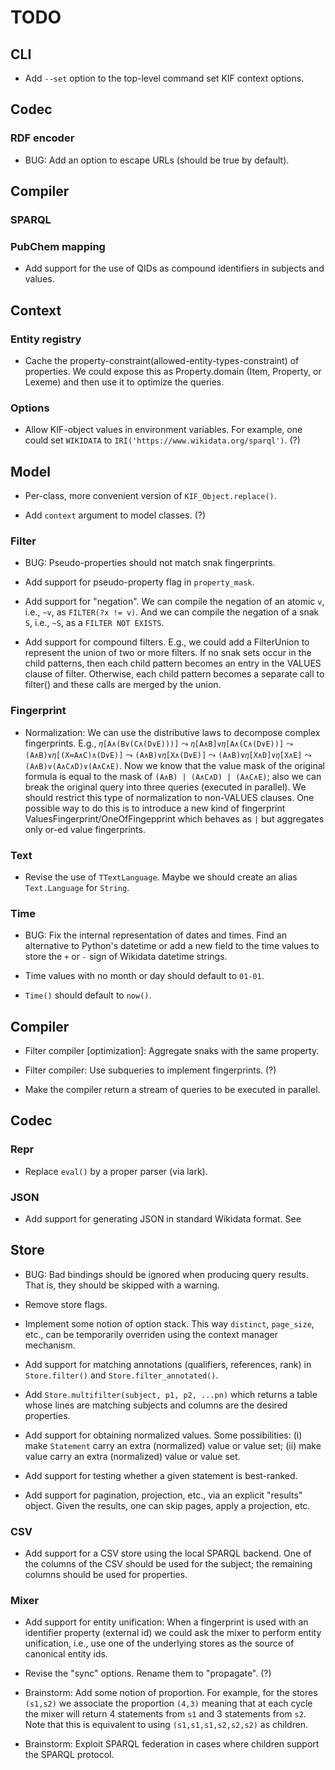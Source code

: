 # TODO

## CLI

- Add `--set` option to the top-level command set KIF context options.

## Codec

### RDF encoder

- BUG: Add an option to escape URLs (should be true by default).

## Compiler

### SPARQL

### PubChem mapping

- Add support for the use of QIDs as compound identifiers in subjects and
  values.

## Context

### Entity registry

- Cache the property-constraint(allowed-entity-types-constraint) of
  properties.  We could expose this as Property.domain (Item, Property, or
  Lexeme) and then use it to optimize the queries.

### Options

- Allow KIF-object values in environment variables.  For example, one could
  set `WIKIDATA` to `IRI('https://www.wikidata.org/sparql')`. (?)

## Model

- Per-class, more convenient version of `KIF_Object.replace()`.

- Add `context` argument to model classes. (?)

### Filter

- BUG: Pseudo-properties should not match snak fingerprints.

- Add support for pseudo-property flag in `property_mask`.

- Add support for "negation".  We can compile the negation of an atomic `v`,
  i.e., `~v`, as `FILTER(?x != v)`.  And we can compile the negation of a
  snak `S`, i.e., `~S`, as a `FILTER NOT EXISTS`.

- Add support for compound filters.  E.g., we could add a FilterUnion to
  represent the union of two or more filters.  If no snak sets occur in the
  child patterns, then each child pattern becomes an entry in the VALUES
  clause of filter.  Otherwise, each child pattern becomes a separate call
  to filter() and these calls are merged by the union.

### Fingerprint

- Normalization: We can use the distributive laws to decompose complex
  fingerprints.  E.g., `𝜂[A∧(B∨(C∧(D∨E)))]` ⤳ `𝜂[A∧B]∨𝜂[A∧(C∧(D∨E))]` ⤳
  `(A∧B)∨𝜂[(X≔A∧C)∧(D∨E)]` ⤳ `(A∧B)∨𝜂[X∧(D∨E)]` ⤳ `(A∧B)∨𝜂[X∧D]∨𝜂[X∧E]` ⤳
  `(A∧B)∨(A∧C∧D)∨(A∧C∧E)`. Now we know that the value mask of the original
  formula is equal to the mask of `(A∧B) | (A∧C∧D) | (A∧C∧E)`; also we can
  break the original query into three queries (executed in parallel).  We
  should restrict this type of normalization to non-VALUES clauses.  One
  possible way to do this is to introduce a new kind of fingerprint
  ValuesFingerprint/OneOfFingepprint which behaves as `|` but aggregates
  only or-ed value fingerprints.

### Text

- Revise the use of `TTextLanguage`.  Maybe we should create an alias
  `Text.Language` for `String`.

### Time

- BUG: Fix the internal representation of dates and times.  Find an
  alternative to Python's datetime or add a new field to the time values to
  store the `+` or `-` sign of Wikidata datetime strings.

- Time values with no month or day should default to `01-01`.

- `Time()` should default to `now()`.

## Compiler

- Filter compiler [optimization]: Aggregate snaks with the same property.

- Filter compiler: Use subqueries to implement fingerprints. (?)

- Make the compiler return a stream of queries to be executed in parallel.

## Codec

### Repr

- Replace `eval()` by a proper parser (via lark).

### JSON

- Add support for generating JSON in standard Wikidata format.  See

## Store

- BUG: Bad bindings should be ignored when producing query results.  That
  is, they should be skipped with a warning.

- Remove store flags.

- Implement some notion of option stack.  This way `distinct`, `page_size`,
  etc., can be temporarily overriden using the context manager mechanism.

- Add support for matching annotations (qualifiers, references, rank) in
  `Store.filter()` and `Store.filter_annotated()`.

- Add `Store.multifilter(subject, p1, p2, ...pn)` which returns a table
  whose lines are matching subjects and columns are the desired properties.

- Add support for obtaining normalized values.  Some possibilities: (i) make
  `Statement` carry an extra (normalized) value or value set; (ii) make
  value carry an extra (normalized) value or value set.

- Add support for testing whether a given statement is best-ranked.

- Add support for pagination, projection, etc., via an explicit "results"
  object.  Given the results, one can skip pages, apply a projection, etc.

### CSV

- Add support for a CSV store using the local SPARQL backend.  One of the
  columns of the CSV should be used for the subject; the remaining columns
  should be used for properties.

### Mixer

- Add support for entity unification: When a fingerprint is used with an
  identifier property (external id) we could ask the mixer to perform entity
  unification, i.e., use one of the underlying stores as the source of
  canonical entity ids.

- Revise the "sync" options.  Rename them to "propagate". (?)

- Brainstorm: Add some notion of proportion.  For example, for the stores
  `(s1,s2)` we associate the proportion `(4,3)` meaning that at each cycle
  the mixer will return 4 statements from `s1` and 3 statements from `s2`.
  Note that this is equivalent to using `(s1,s1,s1,s2,s2,s2)` as children.

- Brainstorm: Exploit SPARQL federation in cases where children support the
  SPARQL protocol.
